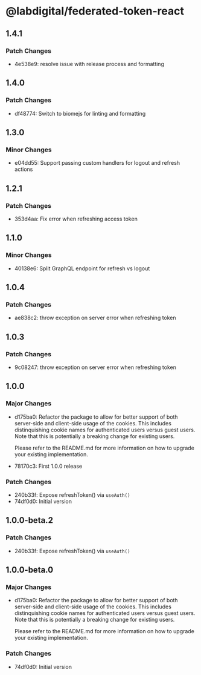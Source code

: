 # @labdigital/federated-token-react

## 1.4.1

### Patch Changes

- 4e538e9: resolve issue with release process and formatting

## 1.4.0

### Patch Changes

- df48774: Switch to biomejs for linting and formatting

## 1.3.0

### Minor Changes

- e04dd55: Support passing custom handlers for logout and refresh actions

## 1.2.1

### Patch Changes

- 353d4aa: Fix error when refreshing access token

## 1.1.0

### Minor Changes

- 40138e6: Split GraphQL endpoint for refresh vs logout

## 1.0.4

### Patch Changes

- ae838c2: throw exception on server error when refreshing token

## 1.0.3

### Patch Changes

- 9c08247: throw exception on server error when refreshing token

## 1.0.0

### Major Changes

- d175ba0: Refactor the package to allow for better support of both server-side and
  client-side usage of the cookies. This includes distinquishing cookie names for
  authenticated users versus guest users. Note that this is potentially a breaking
  change for existing users.

  Please refer to the README.md for more information on how to upgrade your
  existing implementation.

- 78170c3: First 1.0.0 release

### Patch Changes

- 240b33f: Expose refreshToken() via `useAuth()`
- 74df0d0: Initial version

## 1.0.0-beta.2

### Patch Changes

- 240b33f: Expose refreshToken() via `useAuth()`

## 1.0.0-beta.0

### Major Changes

- d175ba0: Refactor the package to allow for better support of both server-side and
  client-side usage of the cookies. This includes distinquishing cookie names for
  authenticated users versus guest users. Note that this is potentially a breaking
  change for existing users.

  Please refer to the README.md for more information on how to upgrade your
  existing implementation.

### Patch Changes

- 74df0d0: Initial version

